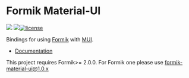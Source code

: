 # Formik Material-UI

![](https://github.com/mercantile/formik-material-ui/workflows/Build%20formik-material-ui/badge.svg)
![](https://github.com/mercantile/formik-material-ui/workflows/Build%20formik-material-ui-lab/badge.svg)[![license](https://badgen.now.sh/badge/license/MIT)](./LICENSE)

Bindings for using [Formik](https://github.com/jaredpalmer/formik) with [MUI](https://mui.com/).

- [Documentation](../../docs/docs/api/material-ui-lab.md)

This project requires Formik>= 2.0.0. For Formik one please use formik-material-ui@1.0.x
